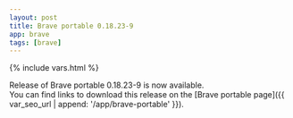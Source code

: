 ```yaml
---
layout: post
title: Brave portable 0.18.23-9
app: brave
tags: [brave]
---
```

{% include vars.html %}

Release of Brave portable 0.18.23-9 is now available.<br />
You can find links to download this release on the [Brave portable page]({{ var_seo_url | append: '/app/brave-portable' }}).